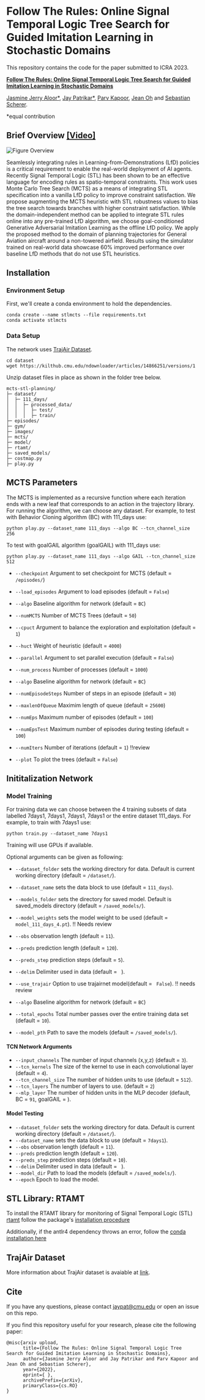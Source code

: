# Follow The Rules: Online Signal Temporal Logic Tree Search for Guided Imitation Learning in Stochastic Domains

This repository contains the code for the paper submitted to ICRA 2023. 

[**Follow The Rules: Online Signal Temporal Logic Tree Search for Guided Imitation Learning in Stochastic Domains**](https://arxiv.org/abs/) 

[Jasmine Jerry Aloor*](https://jaroan.github.io/jasminejerrya/), [Jay Patrikar*](https://jaypatrikar.me/), [Parv Kapoor](https://parvkpr.github.io/), [Jean Oh](https://www.cs.cmu.edu/~./jeanoh/) and [Sebastian Scherer](https://www.ri.cmu.edu/ri-faculty/sebastian-scherer/).

*equal contribution

## Brief Overview [[Video]](https://youtu.be/fiFCwc57MQs)

![Figure Overview](images/summary_fig1.png)

Seamlessly integrating rules in Learning-from-Demonstrations (LfD) policies is a critical requirement to enable the real-world deployment of AI agents.
Recently Signal Temporal Logic (STL) has been shown to be an effective language for encoding rules as spatio-temporal constraints. 
This work uses Monte Carlo Tree Search (MCTS) as a means of integrating STL specification into a vanilla LfD policy to improve constraint satisfaction. We propose augmenting the MCTS heuristic with STL robustness values to bias the tree search towards branches with higher constraint satisfaction. While the domain-independent method can be applied to integrate STL rules online into any pre-trained LfD algorithm, we choose goal-conditioned Generative Adversarial Imitation Learning as the offline LfD policy. We apply the proposed method to the domain of planning trajectories for General Aviation aircraft around a non-towered airfield. Results using the simulator trained on real-world data showcase 60\% improved performance over baseline LfD methods that do not use STL heuristics.

## Installation
### Environment Setup

First, we'll create a conda environment to hold the dependencies.

```
conda create --name stlmcts --file requirements.txt
conda activate stlmcts
```

### Data Setup

The network uses [TrajAir Dataset](https://theairlab.org/trajair/).

```
cd dataset
wget https://kilthub.cmu.edu/ndownloader/articles/14866251/versions/1
```

Unzip dataset files in place as shown in the folder tree below.

```
mcts-stl-planning/
├─ dataset/
│  ├─ 111_days/
│  │  ├─ processed_data/
│  │  │  ├─ test/
│  │  │  ├─ train/
├─ episodes/
├─ gym/
├─ images/
├─ mcts/
├─ model/
├─ rtamt/
├─ saved_models/
├─ costmap.py
├─ play.py
```

## MCTS Parameters

The MCTS is implemented as a recursive function where each iteration ends with a new leaf that corresponds to an action in the trajectory library.  For running the algorithm, we can choose any dataset. 
For example, to test with Behavior Cloning algorithm (BC) with 111_days use: 

`python play.py --dataset_name 111_days --algo BC --tcn_channel_size 256`

To test with goalGAIL algorithm (goalGAIL) with 111_days use: 

`python play.py --dataset_name 111_days --algo GAIL --tcn_channel_size 512`

- `--checkpoint` Argument to set checkpoint for MCTS (default = `/episodes/`)
- `--load_episodes` Argument to load episodes (default = `False`)
- `--algo` Baseline algorithm for network (default = `BC`)

- `--numMCTS` Number of MCTS Trees (default = `50`)
- `--cpuct` Argument to balance the exploration and exploitation (default = `1`)
- `--huct` Weight of heuristic  (default = `4000`)
- `--parallel` Argument to set parallel execution (default = `False`)
- `--num_process` Number of processes (default = `1000`)
- `--algo` Baseline algorithm for network (default = `BC`)

- `--numEpisodeSteps` Number of steps in an episode (default = `30`)
- `--maxlenOfQueue` Maximim length of queue (default = `25600`)
- `--numEps` Maximum number of episodes  (default = `100`)
- `--numEpsTest` Maximum number of episodes  during testing (default = `100`)
- `--numIters` Number of iterations (default = `1`) !!review
- `--plot` To plot the trees (default = `False`)

## Inititalization Network

### Model Training

For training data we can choose between the 4 training subsets of data labelled 7days1, 7days1, 7days1, 7days1 or the entire dataset 111_days. For example, to train with 7days1 use: 

`python train.py --dataset_name 7days1`

Training will use GPUs if available.

Optional arguments can be given as following:

- `--dataset_folder` sets the working directory for data. Default is current working directory (default = `/dataset/`). 
- `--dataset_name` sets the data block to use (default = `111_days`).
- `--models_folder` sets the directory for saved model. Default is saved_models directory (default = `/saved_models/`). 
- `--model_weights` sets the model weight to be used (default = `model_111_days_4.pt`). !! Needs review
- `--obs` observation length (default = `11`).
- `--preds` prediction length (default = `120`).
- `--preds_step` prediction steps (default = `5`).
- `--delim` Delimiter used in data (default = ` `).
- `--use_trajair` Option to use trajairnet model(default = ` False`). !! needs review

- `--algo` Baseline algorithm for network (default = `BC`)
- `--total_epochs` Total number passes over the entire training data set (default = `10`).
<!-- - `--evaluate` Test the model at every epoch (default = `True`). -->
<!-- - `--save_model` Save the model at every epoch (default = `True`). -->
- `--model_pth` Path to save the models (default = `/saved_models/`).

#### TCN Network Arguments

- `--input_channels` The number of input channels (x,y,z) (default = `3`).
- `--tcn_kernels` The size of the kernel to use in each convolutional layer (default = `4`).
- `--tcn_channel_size` The number of hidden units to use (default = `512`).
- `--tcn_layers` The number of layers to use. (default = `2`)
- `--mlp_layer`  The number of hidden units in the MLP decoder (default, BC = `91`, goalGAIL = ).

#### Model Testing

<!-- `python test.py --dataset_name 7days1 --epoch 1` -->

<!-- Optional arguments can be given as following: -->

- `--dataset_folder` sets the working directory for data. Default is current working directory (default = `/dataset/`). 
- `--dataset_name` sets the data block to use (default = `7days1`).
- `--obs` observation length (default = `11`).
- `--preds` prediction length (default = `120`).
- `--preds_step` prediction steps (default = `10`).
- `--delim` Delimiter used in data (default = ` `).
- `--model_dir` Path to load the models (default = `/saved_models/`).
- `--epoch` Epoch to load the model. 


## STL Library: RTAMT

To install the RTAMT library for monitoring of Signal Temporal Logic (STL) [rtamt](https://github.com/nickovic/rtamt) follow the package's [installation procedure](https://github.com/nickovic/rtamt#installation)

Additionally, if the antlr4 dependency throws an error, follow the [conda installation here](https://anaconda.org/conda-forge/antlr4-python3-runtime)

## TrajAir Dataset

More information about TrajAir dataset is avaiable at [link](https://theairlab.org/trajair/).

## Cite
If you have any questions, please contact [jaypat@cmu.edu](mailto:jaypat@cmu.edu) or open an issue on this repo. 

If you find this repository useful for your research, please cite the following paper:

```
@misc{arxiv upload,
      title={Follow The Rules: Online Signal Temporal Logic Tree Search for Guided Imitation Learning in Stochastic Domains}, 
      author={Jasmine Jerry Aloor and Jay Patrikar and Parv Kapoor and Jean Oh and Sebastian Scherer},
      year={2022},
      eprint={ },
      archivePrefix={arXiv},
      primaryClass={cs.RO}
}
```
